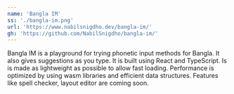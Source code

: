```yaml
---
name: 'Bangla IM'
ss: './bangla-im.png'
url: 'https://www.nabilsnigdho.dev/bangla-im/'
gh: 'https://github.com/NabilSnigdho/bangla-im/'
---
```


<p>
Bangla IM is a playground for trying phonetic input methods for Bangla. It also gives suggestions as you type.
It is built using React and TypeScript. Is is made as lightweight as possible to allow fast loading. Performance is optimized by using wasm libraries and efficient data structures. Features like spell checker, layout editor are coming soon.
</p>
